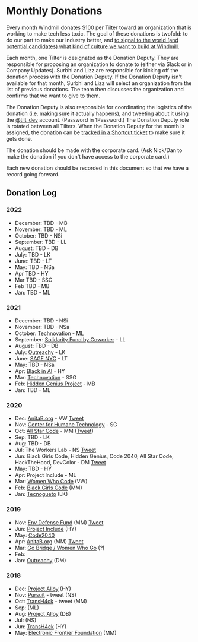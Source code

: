 # Monthly Donations

Every month Windmill donates $100 per Tilter toward an organization that is working to make tech less toxic. The goal of these donations is twofold: to do our part to make our industry better, and [to signal to the world (and potential candidates) what kind of culture we want to build at Windmill](https://twitter.com/dbentley/status/1196853652444499968).

Each month, one Tilter is designated as the Donation Deputy. They are responsible for proposing an organization to donate to (either via Slack or in Company Updates). Surbhi and Lizz are responsible for kicking off the donation process with the Donation Deputy. If the Donation Deputy isn't available for that month, Surbhi and Lizz will select an organization from the list of previous donations. The team then discusses the organization and confirms that we want to give to them.

The Donation Deputy is also responsible for coordinating the logistics of the donation (i.e. making sure it actually happens), and tweeting about it using the [@tilt_dev](https://twitter.com/tilt_dev) account. (Password in 1Password.) The Donation Deputy role is rotated between all Tilters. When the Donation Deputy for the month is assigned, the donation can be [tracked in a Shortcut ticket](https://app.shortcut.com/windmill/stories/new?template_id=5e6a6244-cc45-4cd2-a3ba-8ac4139a692a) to make sure it gets done.

The donation should be made with the corporate card. (Ask Nick/Dan to make the donation if you don't have access to the corporate card.)

Each new donation should be recorded in this document so that we have a record going forward.

## Donation Log

### 2022
* December: TBD - MB
* November: TBD - ML
* October: TBD - NSi
* September: TBD - LL
* August: TBD - DB
* July: TBD - LK
* June: TBD - LT
* May: TBD - NSa
* Apr TBD - HY
* Mar TBD - SSG
* Feb TBD - MB
* Jan: TBD - ML

### 2021
* December: TBD - NSi
* November: TBD - NSa
* October: [Technovation](https://technovation.org) - ML
* September: [Solidarity Fund by Coworker](https://coworkerfund.org/) - LL
* August: TBD - DB
* July: [Outreachy](https://www.outreachy.org/) - LK
* June: [SAGE NYC](https://sagenyc.org/nyc/centers/midtown-cyber.cfm) - LT
* May: TBD - NSa
* Apr: [Black in AI](https://blackinai.github.io/#/) - HY
* Mar: [Technovation](https://www.technovation.org/) - SSG
* Feb: [Hidden Genius Project](https://twitter.com/HiddenGeniusPro) - MB
* Jan: TBD - ML

### 2020
* Dec: [AnitaB.org](https://anitab.org/) - VW [Tweet](https://twitter.com/tilt_dev/status/1346176001898913792)
* Nov: [Center for Humane Technology](https://www.humanetech.com/) - SG
* Oct: [All Star Code](https://www.allstarcode.org/) - MM ([Tweet](https://twitter.com/tilt_dev/status/1313559289890582530))
* Sep: TBD - LK
* Aug: TBD - DB
* Jul: The Workers Lab - NS [Tweet](https://twitter.com/tilt_dev/status/1291422787907784710)
* Jun: Black Girls Code, Hidden Genius, Code 2040, All Star Code, HackTheHood, DevColor - DM [Tweet](https://twitter.com/tilt_dev/status/1272885321215213568)
* May: TBD - HY 
* Apr: Project Include - ML
* Mar: [Women Who Code](https://www.womenwhocode.com/) (VW)
* Feb: [Black Girls Code](http://www.blackgirlscode.com/) (MM)
* Jan: [Tecnogueto](http://www.tecnogueto.com.br/) (LK)

### 2019
* Nov: [Env Defense Fund](https://www.edf.org/) (MM) [Tweet](https://twitter.com/tilt_dev/status/1199453036483141632)
* Jun: [Project Include](https://projectinclude.org/) (HY)
* May: [Code2040](http://www.code2040.org/)
* Apr: [AnitaB.org](https://anitab.org/) (MM) [Tweet](https://twitter.com/tilt_dev/status/1124073397036683264)
* Mar: [Go Bridge / Women Who Go](https://www.womenwhogo.org/) (?)
* Feb: 
* Jan: [Outreachy](https://www.outreachy.org/) (DM)

### 2018
* Dec: [Project Alloy](https://www.projectalloy.org/) (HY)
* Nov: [Pursuit](https://www.pursuit.org/) - tweet (NS)
* Oct: [TransH4ck](http://www.transhack.org/) - tweet (MM) 
* Sep: (ML) 
* Aug: [Project Alloy](https://www.projectalloy.org/) (DB)
* Jul: (NS)
* Jun: [TransH4ck](http://www.transhack.org/) (HY)
* May: [Electronic Frontier Foundation](https://www.eff.org/) (MM)
